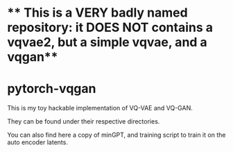 # ** This is a VERY badly named repository: it DOES NOT contains a vqvae2, but a simple vqvae, and a vqgan**

# pytorch-vqgan

This is my toy hackable implementation of VQ-VAE and VQ-GAN.

They can be found under their respective directories.

You can also find here a copy of minGPT, and training script to train it on the auto encoder latents.